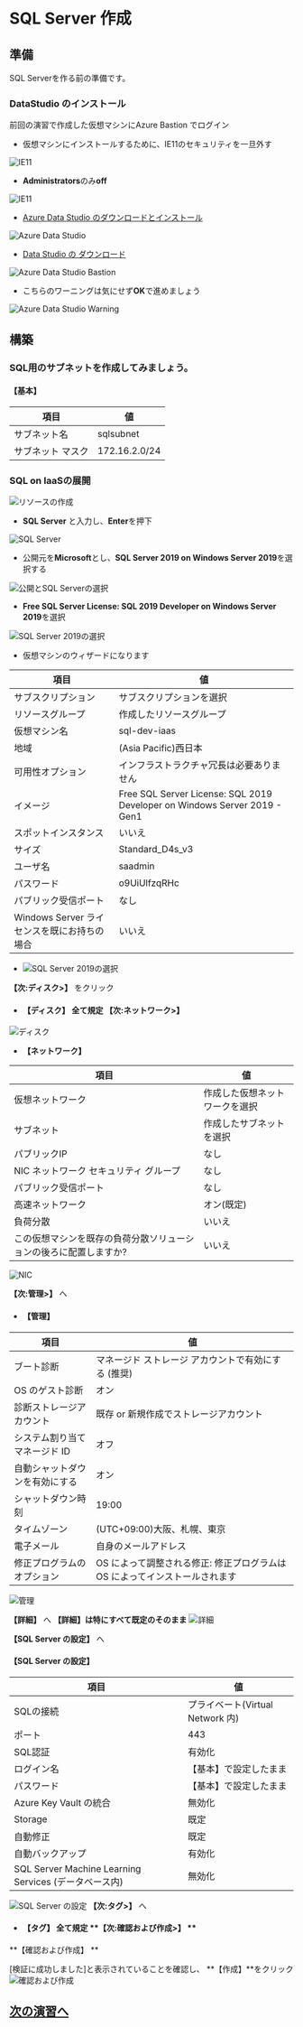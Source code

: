 # SQL Server 作成

## 準備
SQL Serverを作る前の準備です。
### DataStudio のインストール

前回の演習で作成した仮想マシンにAzure Bastion でログイン

- 仮想マシンにインストールするために、IE11のセキュリティを一旦外す

![IE11](images/winserver-ie11-0.png "Prev IEセッティング")

-  **Administrators**のみ**off**

![IE11](images/winserver-ie11.png "IEセッティング")


- [Azure Data Studio のダウンロードとインストール][1]

![Azure Data Studio ](images/azure-datastudio.png "Azure Data Studio インストール")

- [Data Studio の ダウンロード][2]

![Azure Data Studio Bastion](images/datastudio-install-4-bastion.png "Azure Data Studio Bastion View")

- こちらのワーニングは気にせず**OK**で進めましょう

![Azure Data Studio Warning](images/datastudio-install-warning.png "Azure Data Studio 警告")


## 構築
### SQL用のサブネットを作成してみましょう。

#### **【基本】**

|項目|値|
|----|----|
|サブネット名|sqlsubnet|
|サブネット マスク|172.16.2.0/24|

### SQL on IaaSの展開

![リソースの作成](images/resource-create-sql.png "リソースの作成")

- **SQL Server** と入力し、**Enter**を押下

![SQL Server](images/sql-server-input.png "SQL Server")


- 公開元を**Microsoft**とし、**SQL Server 2019 on Windows Server 2019**を選択する

![公開とSQL Serverの選択](images/pub-microsoft-win2019.png "sqlpub")

- **Free SQL Server License: SQL 2019 Developer on Windows Server 2019**を選択

![SQL Server 2019の選択](images/sql-server-choise.png "sqlpub")

- 仮想マシンのウィザードになります

|項目|値|
|----|----|
|サブスクリプション|サブスクリプションを選択|
|リソースグループ|作成したリソースグループ|
|仮想マシン名|sql-dev-iaas|
|地域|(Asia Pacific)西日本|
|可用性オプション|インフラストラクチャ冗長は必要ありません|
|イメージ|Free SQL Server License: SQL 2019 Developer on Windows Server 2019 - Gen1|
|スポットインスタンス|いいえ|
|サイズ|Standard_D4s_v3|
|ユーザ名|saadmin|
|パスワード|o9UiUlfzqRHc|
|パブリック受信ポート|なし|
|Windows Server ライセンスを既にお持ちの場合|いいえ|



- ![SQL Server 2019の選択](images/create-vm.png "vmcreate")

**【次:ディスク>】** をクリック

- #### **【ディスク】** 全て規定 **【次:ネットワーク>】**
![ディスク](images/vmcreate-disk.png "vmdisk")

- **【ネットワーク】**

|項目|値|
|----|----|
|仮想ネットワーク|作成した仮想ネットワークを選択|
|サブネット|作成したサブネットを選択|
|パブリックIP|なし|
|NIC ネットワーク セキュリティ グループ|なし|
|パブリック受信ポート|なし|
|高速ネットワーク|オン(既定)|
|負荷分散|いいえ|
|この仮想マシンを既存の負荷分散ソリューションの後ろに配置しますか?|いいえ|


![NIC](images/vmcreate-nic.png "vmnic")


**【次:管理>】** へ

- #### **【管理】**

|項目|値|
|----|----|
|ブート診断|マネージド ストレージ アカウントで有効にする (推奨)|
|OS のゲスト診断|オン|
|診断ストレージアカウント|既存 or 新規作成でストレージアカウント|
|システム割り当てマネージド ID|オフ|
|自動シャットダウンを有効にする|オン|
|シャットダウン時刻|19:00|
|タイムゾーン|(UTC+09:00)大阪、札幌、東京|
|電子メール|自身のメールアドレス|
|修正プログラムのオプション|OS によって調整される修正: 修正プログラムは OS によってインストールされます|
![管理](images/vmcreate-manage.png "vmmanage")

**【詳細】** へ
**【詳細】**は特にすべて既定のそのまま****
![詳細](images/vmcreate-detail.png "vmdetail")

**【SQL Server の設定】** へ

#### **【SQL Server の設定】**

|項目|値|
|----|----|
|SQLの接続|プライベート(Virtual Network 内)|
|ポート|443|
|SQL認証|有効化|
|ログイン名|【基本】で設定したまま|
|パスワード|【基本】で設定したまま|
|Azure Key Vault の統合|無効化|
|Storage|既定|
|自動修正|既定|
|自動バックアップ|有効化|
|SQL Server Machine Learning Services (データベース内)|無効化|
![SQL Server の設定](images/vmcreate-sql.png "vmsql")
**【次:タグ>】** へ

- #### **【タグ】** 全て規定 **【次:確認および作成>】 **
**【確認および作成】 **

[検証に成功しました]と表示されていることを確認し、
**【作成】**をクリック
![確認および作成](images/vmcreate-confirm.png "vmconfirm")

## [次の演習へ][3]

[1]:https://docs.microsoft.com/ja-jp/sql/azure-data-studio/download-azure-data-studio?view=sql-server-ver15
[2]:https://go.microsoft.com/fwlink/?linkid=2138608
[3]:sql-try-hands-on.markdown


